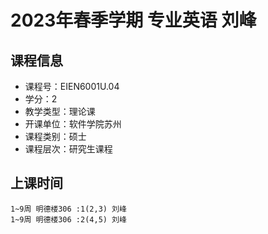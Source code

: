 # 2023年春季学期 专业英语 刘峰






## 课程信息

- 课程号：EIEN6001U.04
- 学分：2
- 教学类型：理论课
- 开课单位：软件学院苏州
- 课程类别：硕士
- 课程层次：研究生课程

## 上课时间

```
1~9周 明德楼306 :1(2,3) 刘峰
1~9周 明德楼306 :2(4,5) 刘峰
```

